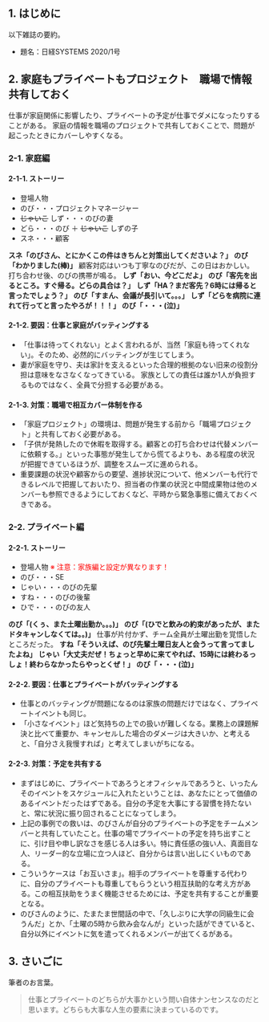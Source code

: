 ## 1. はじめに

以下雑誌の要約。

- 題名：日経SYSTEMS 2020/1号


## 2. 家庭もプライベートもプロジェクト　職場で情報共有しておく
仕事が家庭関係に影響したり、プライベートの予定が仕事でダメになったりすることがある。
家庭の情報を職場のプロジェクトで共有しておくことで、問題が起こったときにカバーしやすくなる。

### 2-1. 家庭編

#### 2-1-1. ストーリー
- 登場人物
 - のび・・・プロジェクトマネージャー
 - ~~じゃいこ~~ しず・・・のびの妻
 - どら・・・のび ＋ ~~じゃいこ~~ しずの子
 - スネ・・・顧客

**スネ「のびさん、とにかくこの件はきちんと対策出してくださいよ？」**
**のび「わかりました(棒)」**
顧客対応はいつも丁寧なのびだが、この日はおかしい。
打ち合わせ後、のびの携帯が鳴る。
**しず「おい、今どこだよ」**
**のび「客先を出るところ。すぐ帰る。どらの具合は？」**
**しず「HA？まだ客先？6時には帰ると言ったでしょう？」**
**のび「すまん、会議が長引いて。。。」**
**しず「どらを病院に連れて行ってと言ったやろが！！！」**
**のび「・・・(泣)」**

#### 2-1-2. 要因：仕事と家庭がバッティングする
- 「仕事は待ってくれない」とよく言われるが、当然「家庭も待ってくれない」。そのため、必然的にバッティングが生じてしまう。
- 妻が家庭を守り、夫は家計を支えるといった合理的根拠のない旧来の役割分担は意味をなさなくなってきている。
家族としての責任は誰か1人が負担するものではなく、全員で分担する必要がある。

#### 2-1-3. 対策：職場で相互カバー体制を作る
- 「家庭プロジェクト」の環境は、問題が発生する前から「職場プロジェクト」と共有しておく必要がある。
- 「子供が発熱したので休暇を取得する。顧客との打ち合わせは代替メンバーに依頼する。」といった事態が発生してから慌てるよりも、ある程度の状況が把握できているほうが、調整をスムーズに進められる。
- 重要課題の状況や顧客からの要望、進捗状況について、他メンバーも代行できるレベルで把握しておいたり、担当者の作業の状況と中間成果物は他のメンバーも参照できるようにしておくなど、平時から緊急事態に備えておくべきである。

### 2-2. プライベート編

#### 2-2-1. ストーリー
- 登場人物 <font color="red">※ 注意：家族編と設定が異なります！</font>
 - のび・・・SE
 - じゃい・・・のびの先輩
 - すね・・・のびの後輩
 - ひで・・・のびの友人

**のび「(くぅ、また土曜出勤か。。。)」**
**のび「(ひでと飲みの約束があったが、またドタキャンしなくては。。)」**
仕事が片付かず、チーム全員が土曜出勤を覚悟したところだった。
**すね「そういえば、のび先輩土曜日友人と会うって言ってましたよね」**
**じゃい「大丈夫だぜ！ちょっと早めに来てやれば、15時には終わるっしょ！終わらなかったらやっとくぜ！」**
**のび「・・・(泣)」**

#### 2-2-2. 要因：仕事とプライベートがバッティングする
- 仕事とのバッティングが問題になるのは家族の問題だけではなく、プライベートイベントも同じ。
- 「小さなイベント」ほど気持ちの上での扱いが難しくなる。業務上の課題解決と比べて重要か、キャンセルした場合のダメージは大きいか、と考えると、「自分さえ我慢すれば」と考えてしまいがちになる。

#### 2-2-3. 対策：予定を共有する
- まずはじめに、プライベートであろうとオフィシャルであろうと、いったんそのイベントをスケジュールに入れたということは、あなたにとって価値のあるイベントだったはずである。自分の予定を大事にする習慣を持たないと、常に状況に振り回されることになってしまう。
- 上記の事例での救いは、のびさんが自分のプライベートの予定をチームメンバーと共有していたこと。仕事の場でプライベートの予定を持ち出すことに、引け目や申し訳なさを感じる人は多い。特に責任感の強い人、真面目な人、リーダー的な立場に立つ人ほど、自分からは言い出しにくいものである。
- こういうケースは「お互いさま」。相手のプライベートを尊重する代わりに、自分のプライベートも尊重してもらうという相互扶助的な考え方がある。この相互扶助をうまく機能させるためには、予定を共有することが重要となる。
- のびさんのように、たまたま世間話の中で、「久しぶりに大学の同級生に会うんだ」とか、「土曜の5時から飲み会なんが」といった話ができていると、自分以外にイベントに気を遣ってくれるメンバーが出てくるがある。

## 3. さいごに
筆者のお言葉。
> 仕事とプライベートのどちらが大事かという問い自体ナンセンスなのだと思います。どちらも大事な人生の要素に決まっているのです。
